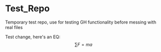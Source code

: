 # Test_Repo
Temporary test repo, use for testing GH functionality before messing with real files

Test change, here's an EQ:
$$\sum F = ma$$